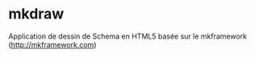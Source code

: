 mkdraw
======

Application de dessin de Schema en HTML5 basée sur le mkframework (http://mkframework.com)
